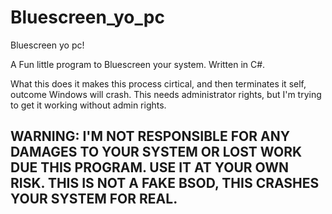 # Bluescreen_yo_pc
Bluescreen yo pc!


A Fun little program to Bluescreen your system. Written in C#.

What this does it makes this process cirtical, and then terminates it self, outcome Windows will crash.
This needs administrator rights, but I'm trying to get it working without admin rights.

## WARNING: I'M NOT RESPONSIBLE FOR ANY DAMAGES TO YOUR SYSTEM OR LOST WORK DUE THIS PROGRAM. USE IT AT YOUR OWN RISK. THIS IS NOT A FAKE BSOD, THIS CRASHES YOUR SYSTEM FOR REAL.
